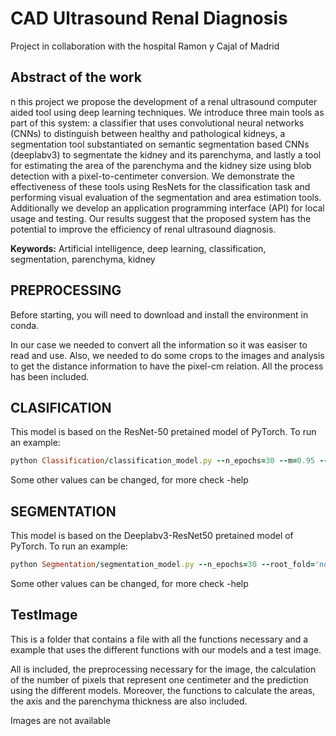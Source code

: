 # CAD Ultrasound Renal Diagnosis

Project in collaboration with the hospital Ramon y Cajal of Madrid

## Abstract of the work 

n this project we propose the development of a renal ultrasound computer aided tool using deep learning techniques. We introduce three main tools as part of this system: a classifier that uses convolutional neural networks (CNNs) to distinguish between healthy and pathological kidneys, a segmentation tool substantiated on semantic segmentation based CNNs (deeplabv3) to segmentate the kidney and its parenchyma, and lastly a tool for estimating the area of the parenchyma and the kidney size using blob detection with a pixel-to-centimeter conversion. We demonstrate the effectiveness of these tools using ResNets for the classification task and performing visual evaluation of the segmentation and area estimation tools. Additionally we develop an application programming interface (API) for local usage and testing. Our results suggest that the proposed system has the potential to improve the efficiency of renal ultrasound diagnosis.

$\textbf{Keywords:}$ Artificial intelligence, deep learning, classification, segmentation, parenchyma, kidney

## PREPROCESSING

Before starting, you will need to download and install the environment in conda.

In our case we needed to convert all the information so it was easiser to read and use. Also, we needed to do some crops to the images and analysis to get the distance information to have the pixel-cm relation.
All the process has been included.

## CLASIFICATION

This model is based on the ResNet-50 pretained model of PyTorch.
To run an example:

```ruby
python Classification/classification_model.py --n_epochs=30 --m=0.95 --root_img='cropped_images'
```
Some other values can be changed, for more check -help


## SEGMENTATION

This model is based on the Deeplabv3-ResNet50 pretained model of PyTorch.
To run an example:

```ruby
python Segmentation/segmentation_model.py --n_epochs=30 --root_fold='normal_crop' --fold_img='good_img' --fold_masks='mask_parenquima' --batch=8
```
Some other values can be changed, for more check -help

## TestImage

This is a folder that contains a file with all the functions necessary and a example that uses the different functions with our models and a test image. 

All is included, the preprocessing necessary for the image, the calculation of the number of pixels that represent one centimeter and the prediction using the different models. Moreover, the functions to calculate the areas, the axis and the parenchyma thickness are also included.


Images are not available
